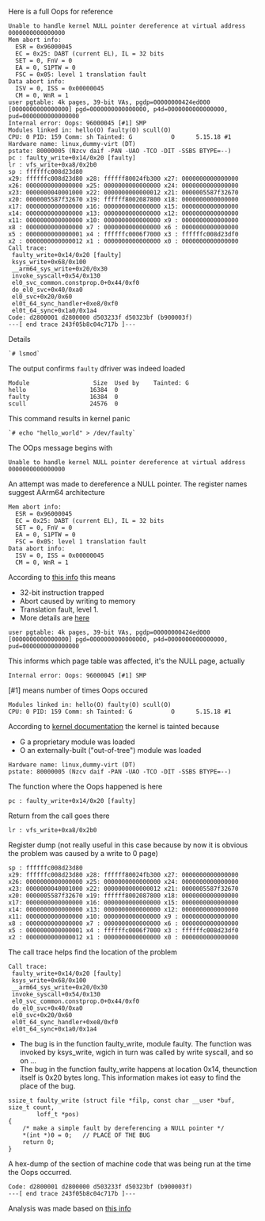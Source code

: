 Here is a full Oops for reference
```
Unable to handle kernel NULL pointer dereference at virtual address 0000000000000000
Mem abort info:
  ESR = 0x96000045
  EC = 0x25: DABT (current EL), IL = 32 bits
  SET = 0, FnV = 0
  EA = 0, S1PTW = 0
  FSC = 0x05: level 1 translation fault
Data abort info:
  ISV = 0, ISS = 0x00000045
  CM = 0, WnR = 1
user pgtable: 4k pages, 39-bit VAs, pgdp=00000000424ed000
[0000000000000000] pgd=0000000000000000, p4d=0000000000000000, pud=0000000000000000
Internal error: Oops: 96000045 [#1] SMP
Modules linked in: hello(O) faulty(O) scull(O)
CPU: 0 PID: 159 Comm: sh Tainted: G           O      5.15.18 #1
Hardware name: linux,dummy-virt (DT)
pstate: 80000005 (Nzcv daif -PAN -UAO -TCO -DIT -SSBS BTYPE=--)
pc : faulty_write+0x14/0x20 [faulty]
lr : vfs_write+0xa8/0x2b0
sp : ffffffc008d23d80
x29: ffffffc008d23d80 x28: ffffff80024fb300 x27: 0000000000000000
x26: 0000000000000000 x25: 0000000000000000 x24: 0000000000000000
x23: 0000000040001000 x22: 0000000000000012 x21: 0000005587f32670
x20: 0000005587f32670 x19: ffffff8002087800 x18: 0000000000000000
x17: 0000000000000000 x16: 0000000000000000 x15: 0000000000000000
x14: 0000000000000000 x13: 0000000000000000 x12: 0000000000000000
x11: 0000000000000000 x10: 0000000000000000 x9 : 0000000000000000
x8 : 0000000000000000 x7 : 0000000000000000 x6 : 0000000000000000
x5 : 0000000000000001 x4 : ffffffc0006f7000 x3 : ffffffc008d23df0
x2 : 0000000000000012 x1 : 0000000000000000 x0 : 0000000000000000
Call trace:
 faulty_write+0x14/0x20 [faulty]
 ksys_write+0x68/0x100
 __arm64_sys_write+0x20/0x30
 invoke_syscall+0x54/0x130
 el0_svc_common.constprop.0+0x44/0xf0
 do_el0_svc+0x40/0xa0
 el0_svc+0x20/0x60
 el0t_64_sync_handler+0xe8/0xf0
 el0t_64_sync+0x1a0/0x1a4
Code: d2800001 d2800000 d503233f d50323bf (b900003f) 
---[ end trace 243f05b8c04c717b ]---
```
Details
```
`# lsmod`
```
The output confirms `faulty` dfriver was indeed loaded
```
Module                  Size  Used by    Tainted: G  
hello                  16384  0 
faulty                 16384  0 
scull                  24576  0 
```
This command results in kernel panic
```
`# echo "hello_world" > /dev/faulty`
```
The OOps message begins with
```
Unable to handle kernel NULL pointer dereference at virtual address 0000000000000000
```
An attempt was made to dereference a NULL pointer. The register names suggest AArm64 architecture
```
Mem abort info:
  ESR = 0x96000045
  EC = 0x25: DABT (current EL), IL = 32 bits
  SET = 0, FnV = 0
  EA = 0, S1PTW = 0
  FSC = 0x05: level 1 translation fault
Data abort info:
  ISV = 0, ISS = 0x00000045
  CM = 0, WnR = 1
```
According to [this info](https://esr.arm64.dev/#0x96000045) this means
* 32-bit instruction trapped
* Abort caused by writing to memory
* Translation fault, level 1.
* More details are [here](https://github.com/google/aarch64-esr-decoder)
```
user pgtable: 4k pages, 39-bit VAs, pgdp=00000000424ed000
[0000000000000000] pgd=0000000000000000, p4d=0000000000000000, pud=0000000000000000
```
This informs which page table was affected, it's the NULL page, actually
```
Internal error: Oops: 96000045 [#1] SMP
```
[#1] means number of times Oops occured
```
Modules linked in: hello(O) faulty(O) scull(O)
CPU: 0 PID: 159 Comm: sh Tainted: G           O      5.15.18 #1
```
According to [kernel documentation](https://www.kernel.org/doc/html/latest/admin-guide/tainted-kernels.html) the kernel is tainted because	
* G	a proprietary module was loaded
* O	an externally-built ("out-of-tree") module was loaded
```
Hardware name: linux,dummy-virt (DT)
pstate: 80000005 (Nzcv daif -PAN -UAO -TCO -DIT -SSBS BTYPE=--)
```
The function where the Oops happened is here
```
pc : faulty_write+0x14/0x20 [faulty]
```
Return from the call goes there
```
lr : vfs_write+0xa8/0x2b0
```
Register dump (not really useful in this case because by now it is obvious the problem was caused by a write to 0 page)
```
sp : ffffffc008d23d80
x29: ffffffc008d23d80 x28: ffffff80024fb300 x27: 0000000000000000
x26: 0000000000000000 x25: 0000000000000000 x24: 0000000000000000
x23: 0000000040001000 x22: 0000000000000012 x21: 0000005587f32670
x20: 0000005587f32670 x19: ffffff8002087800 x18: 0000000000000000
x17: 0000000000000000 x16: 0000000000000000 x15: 0000000000000000
x14: 0000000000000000 x13: 0000000000000000 x12: 0000000000000000
x11: 0000000000000000 x10: 0000000000000000 x9 : 0000000000000000
x8 : 0000000000000000 x7 : 0000000000000000 x6 : 0000000000000000
x5 : 0000000000000001 x4 : ffffffc0006f7000 x3 : ffffffc008d23df0
x2 : 0000000000000012 x1 : 0000000000000000 x0 : 0000000000000000
```
The call trace helps find the location of the problem
```
Call trace:
 faulty_write+0x14/0x20 [faulty]
 ksys_write+0x68/0x100
 __arm64_sys_write+0x20/0x30
 invoke_syscall+0x54/0x130
 el0_svc_common.constprop.0+0x44/0xf0
 do_el0_svc+0x40/0xa0
 el0_svc+0x20/0x60
 el0t_64_sync_handler+0xe8/0xf0
 el0t_64_sync+0x1a0/0x1a4
```
* The bug is in the function faulty_write, module faulty. The function was invoked by ksys_write, wgich in turn was called by write syscall, and so on ...
* The bug in the function faulty_write happens at location 0x14, theunction itself is 0x20 bytes long. This information makes iot easy to find the place of the bug.
```
ssize_t faulty_write (struct file *filp, const char __user *buf, size_t count,
		loff_t *pos)
{
	/* make a simple fault by dereferencing a NULL pointer */
	*(int *)0 = 0;   // PLACE OF THE BUG
	return 0;
}
```
A hex-dump of the section of machine code that was being run at the time the Oops occurred.
```
Code: d2800001 d2800000 d503233f d50323bf (b900003f) 
---[ end trace 243f05b8c04c717b ]---
```
Analysis was made based on [this info](https://www.opensourceforu.com/2011/01/understanding-a-kernel-oops/)

